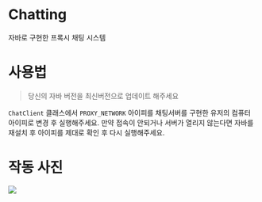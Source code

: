 # Chatting
자바로 구현한 프록시 채팅 시스템

# 사용법

> 당신의 자바 버전을 최신버전으로 업데이트 해주세요

```ChatClient``` 클래스에서 ```PROXY_NETWORK``` 아이피를 채팅서버를 구현한 유저의 컴퓨터 아이피로 변경 후 실행해주세요.
만약 접속이 안되거나 서버가 열리지 않는다면 자바를 재설치 후 아이피를 제대로 확인 후 다시 실행해주세요.

# 작동 사진
![](https://github.com/GodVas/Chatting/blob/main/images/chatroom.jpg)
